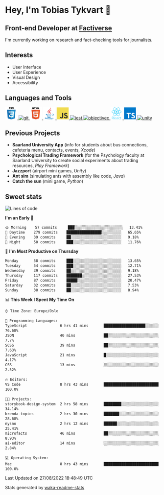 # Hey, I'm Tobias Tykvart 🦉
## Front-end Developer at [Factiverse](https://www.factiverse.no/)

I'm currently working on research and fact-checking tools for journalists.

## Interests

- User Interface
- User Experience
- Visual Design
- Accessibility

## Languages and Tools
<p align="left"> <a href="https://www.w3schools.com/css/" target="_blank" rel="noreferrer"> <img src="https://raw.githubusercontent.com/devicons/devicon/master/icons/css3/css3-original-wordmark.svg" alt="css3" width="40" height="40"/> </a> <a href="https://git-scm.com/" target="_blank" rel="noreferrer"> <img src="https://www.vectorlogo.zone/logos/git-scm/git-scm-icon.svg" alt="git" width="40" height="40"/> </a> <a href="https://www.w3.org/html/" target="_blank" rel="noreferrer"> <img src="https://raw.githubusercontent.com/devicons/devicon/master/icons/html5/html5-original-wordmark.svg" alt="html5" width="40" height="40"/> </a> <a href="https://www.java.com" target="_blank" rel="noreferrer"> <img src="https://raw.githubusercontent.com/devicons/devicon/master/icons/java/java-original.svg" alt="java" width="40" height="40"/> </a> <a href="https://developer.mozilla.org/en-US/docs/Web/JavaScript" target="_blank" rel="noreferrer"> <img src="https://raw.githubusercontent.com/devicons/devicon/master/icons/javascript/javascript-original.svg" alt="javascript" width="40" height="40"/> </a> <a href="https://jestjs.io" target="_blank" rel="noreferrer"> <img src="https://www.vectorlogo.zone/logos/jestjsio/jestjsio-icon.svg" alt="jest" width="40" height="40"/> </a> <a href="https://developer.apple.com/library/archive/documentation/Cocoa/Conceptual/ProgrammingWithObjectiveC/Introduction/Introduction.html" target="_blank" rel="noreferrer"> <img src="https://www.vectorlogo.zone/logos/apple_objectivec/apple_objectivec-icon.svg" alt="objectivec" width="40" height="40"/> </a> <a href="https://reactjs.org/" target="_blank" rel="noreferrer"> <img src="https://raw.githubusercontent.com/devicons/devicon/master/icons/react/react-original-wordmark.svg" alt="react" width="40" height="40"/> </a> <a href="https://www.typescriptlang.org/" target="_blank" rel="noreferrer"> <img src="https://raw.githubusercontent.com/devicons/devicon/master/icons/typescript/typescript-original.svg" alt="typescript" width="40" height="40"/> </a> <a href="https://unity.com/" target="_blank" rel="noreferrer"> <img src="https://www.vectorlogo.zone/logos/unity3d/unity3d-icon.svg" alt="unity" width="40" height="40"/> </a> </p>

## Previous Projects

- **Saarland University App** (info for students about bus connections, cafeteria menu, contacts, events, *Xcode*)
- **Psychological Trading Framework** (for the Psychology faculty at Saarland University to create social experiments about trading resources, *Play Framework*)
- **Jazzport** (airport mini games, *Unity*)
- **Ant sim** (simulating ants with assembly like code, *Java*)
- **Catch the sun** (mini game, *Python*)

## Sweet stats

<!--START_SECTION:waka-->
![Lines of code](https://img.shields.io/badge/From%20Hello%20World%20I%27ve%20Written-78%20Thousand%20lines%20of%20code-blue)

**I'm an Early 🐤** 

```text
🌞 Morning    57 commits     ███░░░░░░░░░░░░░░░░░░░░░░   13.41% 
🌆 Daytime    279 commits    ████████████████░░░░░░░░░   65.65% 
🌃 Evening    39 commits     ██░░░░░░░░░░░░░░░░░░░░░░░   9.18% 
🌙 Night      50 commits     ███░░░░░░░░░░░░░░░░░░░░░░   11.76%

```
📅 **I'm Most Productive on Thursday** 

```text
Monday       58 commits     ███░░░░░░░░░░░░░░░░░░░░░░   13.65% 
Tuesday      54 commits     ███░░░░░░░░░░░░░░░░░░░░░░   12.71% 
Wednesday    39 commits     ██░░░░░░░░░░░░░░░░░░░░░░░   9.18% 
Thursday     117 commits    ███████░░░░░░░░░░░░░░░░░░   27.53% 
Friday       87 commits     █████░░░░░░░░░░░░░░░░░░░░   20.47% 
Saturday     32 commits     ██░░░░░░░░░░░░░░░░░░░░░░░   7.53% 
Sunday       38 commits     ██░░░░░░░░░░░░░░░░░░░░░░░   8.94%

```


📊 **This Week I Spent My Time On** 

```text
⌚︎ Time Zone: Europe/Oslo

💬 Programming Languages: 
TypeScript               6 hrs 41 mins       ███████████████████░░░░░░   76.68% 
JSON                     40 mins             ██░░░░░░░░░░░░░░░░░░░░░░░   7.7% 
SCSS                     39 mins             ██░░░░░░░░░░░░░░░░░░░░░░░   7.63% 
JavaScript               21 mins             █░░░░░░░░░░░░░░░░░░░░░░░░   4.17% 
CSS                      13 mins             ░░░░░░░░░░░░░░░░░░░░░░░░░   2.52%

🔥 Editors: 
VS Code                  8 hrs 43 mins       █████████████████████████   100.0%

🐱‍💻 Projects: 
storybook-design-system  2 hrs 58 mins       ████████░░░░░░░░░░░░░░░░░   34.14% 
brenda-topics            2 hrs 30 mins       ███████░░░░░░░░░░░░░░░░░░   28.68% 
nysno                    2 hrs 12 mins       ██████░░░░░░░░░░░░░░░░░░░   25.41% 
microfacts               46 mins             ██░░░░░░░░░░░░░░░░░░░░░░░   8.93% 
ai-editor                14 mins             ░░░░░░░░░░░░░░░░░░░░░░░░░   2.84%

💻 Operating System: 
Mac                      8 hrs 43 mins       █████████████████████████   100.0%

```


 Last Updated on 27/08/2022 18:48:49 UTC
<!--END_SECTION:waka-->
Stats generated by [waka-readme-stats](https://github.com/anmol098/waka-readme-stats)
